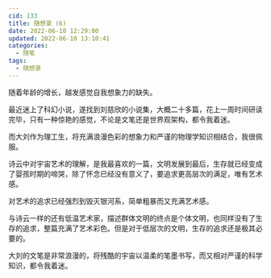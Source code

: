 ```yaml
---
cid: 133
title: 随想录 (6)
date: 2022-06-10 12:29:00
updated: 2022-06-10 13:10:41
categories: 
  - 随笔
tags: 
  - 随想录
---
```



随着年龄的增长，越发感觉自我想象力的缺失。

最近迷上了科幻小说，遂找到刘慈欣的小说集，大概二十多篇，花上一周时间研读完毕，只有一种惊艳的感觉，不论是文笔还是世界观架构，都令我着迷。

而大刘作为理工生，将充满浪漫色彩的想象力和严谨的物理学知识相结合，我很佩服。

诗云中对宇宙艺术的理解，是我最喜欢的一篇，文明发展到最后，生存就已经变成了婴孩时期的啼哭，除了怀念已经没有意义了，要追求更高层次的满足，唯有艺术感。

对艺术的追求已经强烈到毁灭银河系，简单粗暴而又充满艺术感。

与诗云一样的还有低温艺术家，描述群体文明的终点是个体文明，也同样没有了生存的追求，整篇充满了艺术彩色。但是对于低层次的文明，生存的追求还是极其必要的。

大刘的文笔是非常浪漫的，将残酷的宇宙以温柔的笔墨书写，而又相对严谨的科学知识，都令我着迷。
